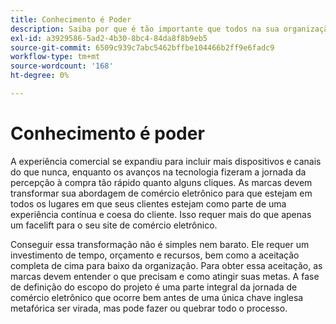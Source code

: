 ```yaml
---
title: Conhecimento é Poder
description: Saiba por que é tão importante que todos na sua organização invistam na implementação do Adobe Commerce.
exl-id: a3929586-5ad2-4b30-8bc4-84da8f8b9eb5
source-git-commit: 6509c939c7abc5462bffbe104466b2ff9e6fadc9
workflow-type: tm+mt
source-wordcount: '168'
ht-degree: 0%

---
```


# Conhecimento é poder

A experiência comercial se expandiu para incluir mais dispositivos e canais do que nunca, enquanto os avanços na tecnologia fizeram a jornada da percepção à compra tão rápido quanto alguns cliques. As marcas devem transformar sua abordagem de comércio eletrônico para que estejam em todos os lugares em que seus clientes estejam como parte de uma experiência contínua e coesa do cliente. Isso requer mais do que apenas um facelift para o seu site de comércio eletrônico.

Conseguir essa transformação não é simples nem barato. Ele requer um investimento de tempo, orçamento e recursos, bem como a aceitação completa de cima para baixo da organização. Para obter essa aceitação, as marcas devem entender o que precisam e como atingir suas metas. A fase de definição do escopo do projeto é uma parte integral da jornada de comércio eletrônico que ocorre bem antes de uma única chave inglesa metafórica ser virada, mas pode fazer ou quebrar todo o processo.
